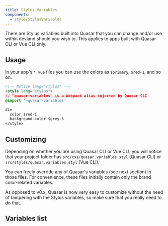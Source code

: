 ```yaml
---
title: Stylus Variables
components:
  - style/StylusVariables
---
```


There are Stylus variables built into Quasar that you can change and/or use within devland should you wish to. This applies to apps built with Quasar CLI or Vue CLI only.

## Usage
In your app's `*.vue` files you can use the colors as `$primary`, `$red-1`, and so on.

```html
<!-- Notice lang="stylus" -->
<style lang="stylus">
// "quasar-variables" is a Webpack alias injected by Quasar CLI
@import '~quasar-variables'

div
  color $red-1
  background-color $grey-5
</style>
```

## Customizing
Depending on whether you are using Quasar CLI or Vue CLI, you will notice that your project folder has `src/css/quasar.variables.styl` (Quasar CLI) or `src/styles/quasar.variables.styl` (Vue CLI).

You can freely override any of Quasar's variables (see next section) in those files. For convenience, these files initially contain only the brand color-related variables.

As opposed to v0.x, Quasar is now very easy to customize without the need of tampering with the Stylus variables, so make sure that you really need to do that.

## Variables list

<stylus-variables></stylus-variables>
